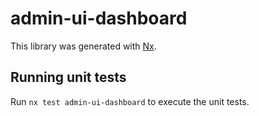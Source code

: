 # admin-ui-dashboard

This library was generated with [Nx](https://nx.dev).

## Running unit tests

Run `nx test admin-ui-dashboard` to execute the unit tests.
